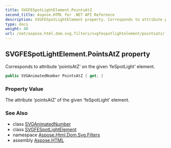 ```yaml
---
title: SVGFESpotLightElement.PointsAtZ
second_title: Aspose.HTML for .NET API Reference
description: SVGFESpotLightElement property. Corresponds to attribute pointsAtZ on the given feSpotLight element
type: docs
weight: 40
url: /net/aspose.html.dom.svg.filters/svgfespotlightelement/pointsatz/
---
```

## SVGFESpotLightElement.PointsAtZ property

Corresponds to attribute ‘pointsAtZ’ on the given ‘feSpotLight’ element.

```csharp
public SVGAnimatedNumber PointsAtZ { get; }
```

### Property Value

The attribute ‘pointsAtZ’ of the given ‘feSpotLight’ element.

### See Also

* class [SVGAnimatedNumber](../../../aspose.html.dom.svg.datatypes/svganimatednumber/)
* class [SVGFESpotLightElement](../)
* namespace [Aspose.Html.Dom.Svg.Filters](../../svgfespotlightelement/)
* assembly [Aspose.HTML](../../../)
